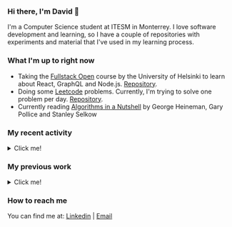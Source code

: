 ### Hi there, I'm David 👋

I'm a Computer Science student at ITESM in Monterrey. I love software development and learning, so I have a couple of repositories with experiments and material that I've used in my learning process.

### What I'm up to right now

- Taking the [Fullstack Open](https://fullstackopen.com/en/) course by the University of Helsinki to learn about React, GraphQL and Node.js. [Repository](https://github.com/davidlunadeleon/fullstackOpen2020).
- Doing some [Leetcode](https://leetcode.com/davidlunadeleon/) problems. Currently, I'm trying to solve one problem per day. [Repository](https://github.com/davidlunadeleon/leetcode).
- Currently reading [Algorithms in a Nutshell](https://www.oreilly.com/library/view/algorithms-in-a/9780596516246/) by George Heineman, Gary Pollice and Stanley Selkow
### My recent activity

<details>
  <summary>Click me!</summary>
  
- Just finished taking the [Introduction to Linux](https://training.linuxfoundation.org/training/introduction-to-linux/) course by The Linux Foundation.
  
</details>

### My previous work

<details>
  <summary>Click me!</summary>
  
- Interned for a semester in Ternium. Data retrieval and normalization from an API for storage in SQL Server. Worked with PowerBI for analysis and reporting.
- Did a Semestre i\* where I worked building an API using Node.js, Express, MySQL and GraphQL. Experimented with AWS EC2 instances running on Linux to create test environments for the back and front-end teams. 
- Made a simple start page and use it daily. It can be found in [this repository](https://github.com/davidlunadeleon/startPage)

\*Note: Semestre i is a type of semester where students work with a company to solve a challenge. Most of the time is used to come up with a solution and implement it. In my case, the challenge was IoT.
  
</details>

### How to reach me

You can find me at: [Linkedin](https://www.linkedin.com/in/david-luna-de-le%C3%B3n-36266913a/) | [Email](mailto:davidlunadeleon@gmail.com)

<!--
**davidlunadeleon/davidlunadeleon** is a ✨ _special_ ✨ repository because its `README.md` (this file) appears on your GitHub profile.

Here are some ideas to get you started:

- 🔭 I’m currently working on ...
- 🌱 I’m currently learning ...
- 👯 I’m looking to collaborate on ...
- 🤔 I’m looking for help with ...
- 💬 Ask me about ...
- 📫 How to reach me: ...
- 😄 Pronouns: ...
- ⚡ Fun fact: ...
-->
